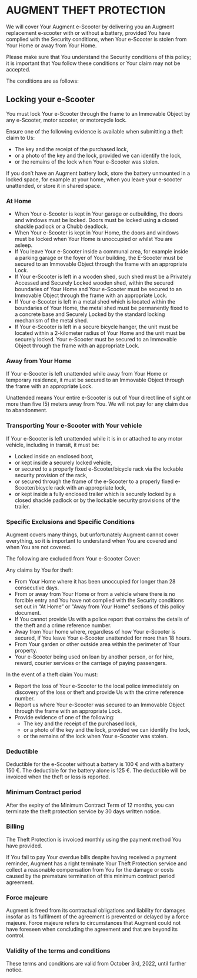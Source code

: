 # AUGMENT THEFT PROTECTION

We will cover Your Augment e-Scooter by delivering you an Augment replacement e-scooter with or without a battery, provided You have complied with the Security conditions, when Your e-Scooter is stolen from Your Home or away from Your Home.

Please make sure that You understand the Security conditions of this policy; it is important that You follow these conditions or Your claim may not be accepted.

The conditions are as follows:

## Locking your e-Scooter

You must lock Your e-Scooter through the frame to an Immovable Object by any e-Scooter, motor scooter, or motorcycle lock.

Ensure one of the following evidence is available when submitting a theft claim to Us:

- The key and the receipt of the purchased lock,
- or a photo of the key and the lock, provided we can identify the lock,
- or the remains of the lock when Your e-Scooter was stolen.

If you don’t have an Augment battery lock, store the battery unmounted in a locked space, for example at your home, when you leave your e-scooter unattended, or store it in shared space.

### At Home

- When Your e-Scooter is kept in Your garage or outbuilding, the doors and windows must be locked. Doors must be locked using a closed shackle padlock or a Chubb deadlock.
- When Your e-Scooter is kept in Your Home, the doors and windows must be locked when Your Home is unoccupied or whilst You are asleep.
- If You leave Your e-Scooter inside a communal area, for example inside a parking garage or the foyer of Your building, the E-Scooter must be secured to an Immovable Object through the frame with an appropriate Lock.
- If Your e-Scooter is left in a wooden shed, such shed must be a Privately Accessed and Securely Locked wooden shed, within the secured boundaries of Your Home and Your e-Scooter must be secured to an Immovable Object through the frame with an appropriate Lock.
- If Your e-Scooter is left in a metal shed which is located within the boundaries of Your Home, the metal shed must be permanently fixed to a concrete base and Securely Locked by the standard locking mechanism of the metal shed.
- If Your e-Scooter is left in a secure bicycle hanger, the unit must be located within a 2-kilometer radius of Your Home and the unit must be securely locked. Your e-Scooter must be secured to an Immovable Object through the frame with an appropriate Lock.

<div class="page"/>

### Away from Your Home

If Your e-Scooter is left unattended while away from Your Home or temporary residence, it must be secured to an Immovable Object through the frame with an appropriate Lock.

Unattended means Your entire e-Scooter is out of Your direct line of sight or more than five (5) meters away from You. We will not pay for any claim due to abandonment.

### Transporting Your e-Scooter with Your vehicle

If Your e-Scooter is left unattended while it is in or attached to any motor vehicle, including in transit, it must be:

- Locked inside an enclosed boot,
- or kept inside a securely locked vehicle,
- or secured to a properly fixed e-Scooter/bicycle rack via the lockable security provision of the rack,
- or secured through the frame of the e-Scooter to a properly fixed e-Scooter/bicycle rack with an appropriate lock,
- or kept inside a fully enclosed trailer which is securely locked by a closed shackle padlock or by the lockable security provisions of the trailer.

### Specific Exclusions and Specific Conditions

Augment covers many things, but unfortunately Augment cannot cover everything, so it is important to understand when You are covered and when You are not covered.

The following are excluded from Your e-Scooter Cover:

Any claims by You for theft:

- From Your Home where it has been unoccupied for longer than 28 consecutive days.
- From or away from Your Home or from a vehicle where there is no forcible entry and You have not complied with the Security conditions set out in “At Home” or "Away from Your Home" sections of this policy document.
- If You cannot provide Us with a police report that contains the details of the theft and a crime reference number.
- Away from Your home where, regardless of how Your e-Scooter is secured, if You leave Your e-Scooter unattended for more than 18 hours.
- From Your garden or other outside area within the perimeter of Your property.
- Your e-Scooter being used on loan by another person, or for hire, reward, courier services or the carriage of paying passengers.

In the event of a theft claim You must:

- Report the loss of Your e-Scooter to the local police immediately on discovery of the loss or theft and provide Us with the crime reference number.
- Report us where Your e-Scooter was secured to an Immovable Object through the frame with an appropriate Lock.
- Provide evidence of one of the following:
  - The key and the receipt of the purchased lock,
  - or a photo of the key and the lock, provided we can identify the lock,
  - or the remains of the lock when Your e-Scooter was stolen.

### Deductible

Deductible for the e-Scooter without a battery is 100 € and with a battery 150 €. The deductible for the battery alone is 125 €. The deductible will be invoiced when the theft or loss is reported.

### Minimum Contract period

After the expiry of the Minimum Contract Term of 12 months, you can terminate the theft protection service by 30 days written notice.

### Billing

The Theft Protection is invoiced monthly using the payment method You have provided.

If You fail to pay Your overdue bills despite having received a payment reminder, Augment has a right terminate Your Theft Protection service and collect a reasonable compensation from You for the damage or costs caused by the premature termination of this minimum contract period agreement.

### Force majeure

Augment is freed from its contractual obligations and liability for damages insofar as its fulfilment of the agreement is prevented or delayed by a force majeure. Force majeure refers to circumstances that Augment could not have foreseen when concluding the agreement and that are beyond its control.

### Validity of the terms and conditions

These terms and conditions are valid from October 3rd, 2022, until further notice.
